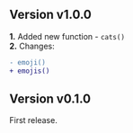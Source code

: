 ## Version v1.0.0
**1.** Added new function - `cats()`  
**2.** Changes:
```diff
- emoji()
+ emojis()
```

## Version v0.1.0
First release.